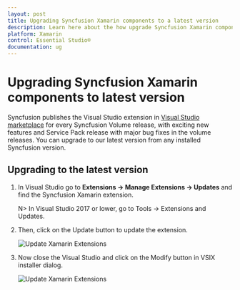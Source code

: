 ```yaml
---
layout: post
title: Upgrading Syncfusion Xamarin components to a latest version
description: Learn here about the how upgrade Syncfusion Xamarin components to a latest version from NuGet manager and migrate.
platform: Xamarin
control: Essential Studio®
documentation: ug
---
```


# Upgrading Syncfusion Xamarin components to latest version

Syncfusion publishes the Visual Studio extension in [Visual Studio marketplace](https://marketplace.visualstudio.com/items?itemName=SyncfusionInc.XamarinExtension) for every Syncfusion Volume release, with exciting new features and Service Pack release with major bug fixes in the volume releases. You can upgrade to our latest version from any installed Syncfusion version.

## Upgrading to the latest version

1. In Visual Studio go to **Extensions -> Manage Extensions -> Updates** and find the Syncfusion Xamarin extension.

    N> In Visual Studio 2017 or lower, go to Tools -> Extensions and Updates.

2.  Then, click on the Update button to update the extension.

    ![Update Xamarin Extensions](Upgrade-images/UpdateExtensionUI.png)

3.  Now close the Visual Studio and click on the Modify button in VSIX installer dialog.

    ![Update Xamarin Extensions](Upgrade-images/InstallUpdatedVersion.png)